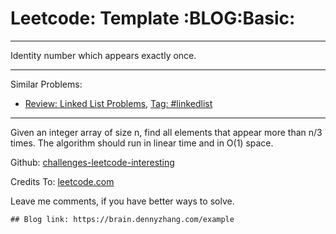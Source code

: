 # Leetcode: Template     :BLOG:Basic:


---

Identity number which appears exactly once.  

---

Similar Problems:  
-   [Review: Linked List Problems](https://brain.dennyzhang.com/review-linkedlist), [Tag: #linkedlist](https://brain.dennyzhang.com/tag/linkedlist)

---

Given an integer array of size n, find all elements that appear more than n/3 times. The algorithm should run in linear time and in O(1) space.  

Github: [challenges-leetcode-interesting](https://github.com/DennyZhang/challenges-leetcode-interesting/tree/master/example)  

Credits To: [leetcode.com](https://leetcode.com/problems/example/description/)  

Leave me comments, if you have better ways to solve.  

    ## Blog link: https://brain.dennyzhang.com/example